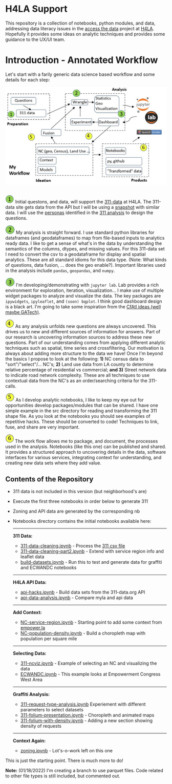 # H4LA Support
This repository is a collection of notebooks, python modules, and data, addressing data literacy issues in the [access the data](https://accessthedata.org/) project at [H4LA](https://github.com/hackforla/access-the-data).  Hopefully it provides some ideas on analytic techniques and provides some guidance to the UX/UI team.  

 
# Introduction - Annotated Workflow <br />

Let's start with a farily generic data science based workflow and some details for each step:

 <div align="center">
    <img src="img/Slide3.2.jpg"><br>
 </div>
 <br>


![](img/one.jpg) Initial questons, and data, will support the [311-data](https://github.com/hackforla/311-data) at H4LA.  The 311-data site gets data from the API but I will be using a [snapshot](https://data.lacity.org/City-Infrastructure-Service-Requests/MyLA311-Service-Request-Data-2021/97z7-y5bt) with similar data.  I will use the [personas](https://github.com/hackforla/access-the-data/issues/90) identified in the [311 analysis](https://docs.google.com/document/d/12_RK820ygXpz_yR5ThmW1vbd6GMlopUsk0aIWdV4888/edit) to design the questions.  

![](img/two.jpg) My analysis is straight forward.  I use standard python libraries for dataframes (and geodataframes) to map from file-based inputs to analytics ready data.  I like to get a sense of what's in the data by understanding the semantics of the columns, dtypes, and missing values.  For this 311-data set I need to convert the csv to a geodataframe for display and spatial analytics.  These are all standard idioms for this data type. (Note: What kinds of questions, data fusion, ... does the geo enable?).  Important libraries used in the analysis include `pandas`, `geopandas`, and `numpy`.


![](img/three.jpg) I'm developing/demonstrating with `jupyter lab`.  Lab provides a rich environment for exploration, iteration, visualization...  I make use of multiple widget packages to analyze and visualize the data.  The key packages are `ipywidgets`, `ipyleaflet`, and `(soon) bqplot`.  I think good dashboard design is a black art.  I'm going to take some inspiration from the [CfAtl ideas (well maybe GATech)](https://cepl.gatech.edu/dashboardseminars).

![](img/four.jpg) As any analysis unfolds new questions are always uncovered.  This drives us to new and different sources of information for answers.  Part of our research is uncovering information sources to address these new questions.  Part of our understanding comes from applying different analytic techniques such as spatial, time series and crossfiltering.  Our motivation is always about adding more structure to the data we have!  Once I'm beyond the basics I propose to look at the following:  **1)** NC census data to "sort"/"select"/... NC's; **2)** Land use data from LA county to determine relative percentage of residential vs commercial; **and 3)** Street network data to indicate road network complexity.  These are all techniques to use contextual data from the NC's as an order/searching criteria for the 311-calls.

![](img/five.jpg) As I develop analytic notebooks, I like to keep my eye out for opportunities develop packages/modules that can be shared.  I have one simple example in the src directory for reading and transforming the 311 shape file.  As you look at the notebooks you should see examples of repetitive hacks.  These should be converted to code!  Techniques to link, fuse, and share are very important.

![](img/six.jpg) The work flow allows me to package, and document, the processes used in the analysis.  Notebooks (like this one) can be published and shared.  It provides a structured approach to uncovering details in the data, software interfaces for various services, integrating context for understanding, and creating new data sets where they add value. 


## Contents of the Repository

- 311 data is not included in this version (but neighborhood's are)

- Execute the first three notebooks in order below to generate 311

- Zoning and API data are generated by the corresponding nb

- Notebooks directory contains the initial notebooks available here:


  ----------------------------
  **311 Data:**
   - [311-data-cleaning.ipynb](notebooks/311-data-cleaning.ipynb) - Process the [311 csv file](https://data.lacity.org/City-Infrastructure-Service-Requests/MyLA311-Service-Request-Data-2021/97z7-y5bt)
   - [311-data-cleaning-part2.ipynb](notebooks/311-data-cleaning-part2.ipynb) - Extend with service region info and leaflet data
   - [build-datasets.ipynb](notebooks/build-datasets.ipynb) - Run this to test and generate data for graffiti and ECWANDC notebooks
   
  ----------------------------
  **H4LA API Data:**   
   - [api-hacks.ipynb](notebooks/api-hacks.ipynb) - Build data sets from the 311-data.org API
   - [api-data-analysis.ipynb](notebooks/api-data-analysis.ipynb) - Compare myla and api data
   
  ------------------------------------ 
  **Add Context:**
   - [NC-service-region.ipynb](notebooks/NC-service-region.ipynb) - Starting point to add some context from [empower.la](https://empowerla.org)
   - [NC-population-density.ipynb](notebooks/NC-population-density.ipynb) - Build a choropleth map with population per square mile

  ------------------------------------
  **Selecting Data:**
   - [311-ncviz.ipynb](notebooks/311-ncviz.ipynb) - Example of selecting an NC and visualizing the data
   - [ECWANDC.ipynb](notebooks/ECWANDC.ipynb) - This example looks at Empowerment Congress West Area
  ------------------------------------
  **Graffiti Analysis:**
   - [311-request-type-analysis.ipynb](notebooks/311-request-type-analysis.ipynb) Experiement with different parameters to select datasets
   - [311-folium-presentation.ipynb](notebooks/311-folium-presentation.ipynb) - Choropleth and animated maps
   - [311-folium-with-density.ipynb](notebooks/311-folium-with-density.ipynb) - Adding a new section showing density of requests
  ------------------------------------
  **Context Again:**
  - [zoning.ipynb](notebooks/zoning.ipynb) - Lot's-o-work left on this one


This is just the starting point.  There is much more to do!

**Note:** (01/18/2022) I'm creating a branch to use parquet files.  Code related to other file types is still included, but commented out.
